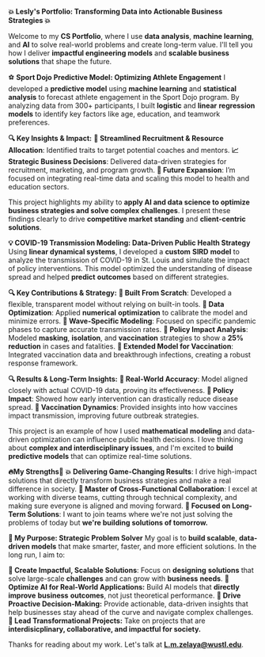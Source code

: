 **💥 Lesly's Portfolio: Transforming Data into Actionable Business Strategies 💥**

Welcome to my **CS Portfolio**, where I use **data analysis**, **machine learning**, and **AI** to solve real-world problems and create long-term value. I'll tell you how I deliver **impactful engineering models** and **scalable business solutions** that shape the future.

⚽ **Sport Dojo Predictive Model: Optimizing Athlete Engagement**
I developed a **predictive model** using **machine learning** and **statistical analysis** to forecast athlete engagement in the Sport Dojo program. By analyzing data from 300+ participants, I built **logistic** and **linear** **regression** **models** to identify key factors like age, education, and teamwork preferences.

**🔍 Key Insights & Impact:**
**🔹 Streamlined Recruitment & Resource Allocation**: Identified traits to target potential coaches and mentors.
**📈 Strategic Business Decisions**: Delivered data-driven strategies for recruitment, marketing, and program growth.
**🔄 Future Expansion**: I’m focused on integrating real-time data and scaling this model to health and education sectors.

This project highlights my ability to **apply AI and data science to optimize business strategies and solve complex challenges**. I present these findings clearly to drive **competitive market standing** and **client-centric solutions**.

**💡 COVID-19 Transmission Modeling: Data-Driven Public Health Strategy**
Using **linear dynamical systems**, I developed a **custom** **SIRD** **model** to analyze the transmission of COVID-19 in St. Louis and simulate the impact of policy interventions. This model optimized the understanding of disease spread and helped **predict** **outcomes** based on different strategies.

**🔍 Key Contributions & Strategy:**
**🔹 Built From Scratch**: Developed a flexible, transparent model without relying on built-in tools.
**🔹 Data Optimization**: Applied **numerical** **optimization** to calibrate the model and minimize errors.
**🔹 Wave-Specific Modeling**: Focused on specific pandemic phases to capture accurate transmission rates.
**🔹 Policy Impact Analysis**: Modeled **masking**, **isolation**, and **vaccination** strategies to show a **25% reduction** in cases and fatalities.
**🔹 Extended Model for Vaccination**: Integrated vaccination data and breakthrough infections, creating a robust response framework.

**🔍 Results & Long-Term Insights:**
**🔹 Real-World Accuracy**: Model aligned closely with actual COVID-19 data, proving its effectiveness.
**🔹 Policy Impact**: Showed how early intervention can drastically reduce disease spread.
**🔹 Vaccination Dynamics**: Provided insights into how vaccines impact transmission, improving future outbreak strategies.

This project is an example of how I used **mathematical** **modeling** and data-driven optimization can influence public health decisions. I love thinking about **complex and interdisciplinary issues**, and I'm excited to **build predictive models** that can optimize real-time solutions.

**🔥My Strengths💪**
**💥 Delivering Game-Changing Results**: I drive high-impact solutions that directly transform business strategies and make a real difference in society.
**🤝 Master of Cross-Functional Collaboration**: I excel at working with diverse teams, cutting through technical complexity, and making sure everyone is aligned and moving forward.
**🎯 Focused on Long-Term Solutions**: I want to join teams where we're not just solving the problems of today but **we're building solutions of tomorrow.**

**🚀 My Purpose: Strategic Problem Solver**
My goal is to **build scalable**, **data-driven models** that make smarter, faster, and more efficient solutions. In the long run, I aim to:

**🔹 Create Impactful, Scalable Solutions**: Focus on **designing** **solutions** that solve large-scale **challenges** and can grow with **business** **needs**.
**🔹 Optimize AI for Real-World Applications:** Build AI models that **directly** **improve** **business** **outcomes**, not just theoretical performance.
**🔹 Drive Proactive Decision-Making:** Provide actionable, data-driven insights that help businesses stay ahead of the curve and navigate complex challenges.
**🔹 Lead Transformational Projects:** Take on projects that are **interdisicplinary, collaborative, and impactful for society.**

Thanks for reading about my work. Let's talk at **L.m.zelaya@wustl.edu**.
